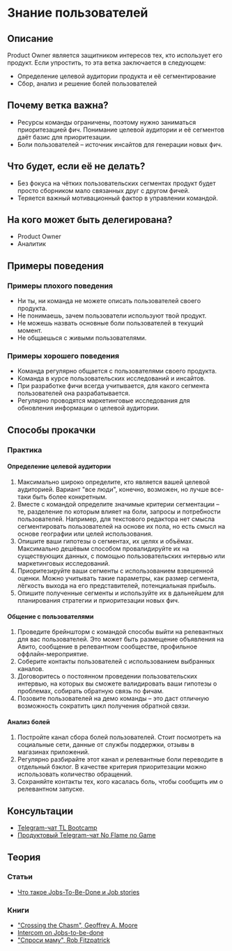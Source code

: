 # Знание пользователей
## Описание
Product Owner является защитником интересов тех, кто использует его продукт. Если упростить, то эта ветка заключается в следующем:
- Определение целевой аудитории продукта и её сегментирование
- Сбор, анализ и решение болей пользователей

## Почему ветка важна?
- Ресурсы команды ограничены, поэтому нужно заниматься приоритезацией фич. Понимание целевой аудитории и её сегментов даёт базис для приоритезации.
- Боли пользователей – источник инсайтов для генерации новых фич.

## Что будет, если её не делать?
- Без фокуса на чётких пользовательских сегментах продукт будет просто сборником мало связанных друг с другом фичей.
- Теряется важный мотивационный фактор в управлении командой.

## На кого может быть делегирована?
- Product Owner
- Аналитик

## Примеры поведения
### Примеры плохого поведения
- Ни ты, ни команда не можете описать пользователей своего продукта.
- Не понимаешь, зачем пользователи используют твой продукт.
- Не можешь назвать основные боли пользователей в текущий момент.
- Не общаешься с живыми пользователями.

### Примеры хорошего поведения
- Команда регулярно общается с пользователями своего продукта.
- Команда в курсе пользовательских исследований и инсайтов.
- При разработке фичи всегда учитывается, для какого сегмента пользователей она разрабатывается.
- Регулярно проводятся маркетинговые исследования для обновления информации о целевой аудитории.

## Способы прокачки
### Практика
#### Определение целевой аудитории
1. Максимально широко определите, кто является вашей целевой аудиторией. Вариант "все люди", конечно, возможен, но лучше все-таки быть более конкретным.
2. Вместе с командой определите значимые критерии сегментации – те, разделение по которым влияет на боли, запросы и потребности пользователей. Например, для текстового редактора нет смысла сегментировать пользователей на основе их пола, но есть смысл на основе географии или целей использования.
3. Опишите ваши гипотезы о сегментах, их целях и объёмах. Максимально дешёвым способом провалидируйте их на существующих данных, с помощью пользовательских интервью или маркетинговых исследований.
4. Приоритезируйте ваши сегменты с использованием взвешенной оценки. Можно учитывать такие параметры, как размер сегмента, лёгкость выхода на его представителей, потенциальная прибыль.
4. Опишите полученные сегменты и используйте их в дальнейшем для планирования стратегии и приоритезации новых фич.

#### Общение с пользователями
1. Проведите брейншторм с командой способы выйти на релевантных для вас пользователей. Это может быть размещение объявления на Авито, сообщение в релевантном сообществе, профильное оффлайн-мероприятие.
2. Соберите контакты пользователей с использованием выбранных каналов.
3. Договоритесь о постоянном проведении пользовательских интервью, на которых вы сможете валидировать ваши гипотезы о проблемах, собирать обратную связь по фичам.
4. Позовите пользователей на демо команды – это даст отличную возможность сократить цикл получения обратной связи.

#### Анализ болей
1. Постройте канал сбора болей пользователей. Стоит посмотреть на социальные сети, данные от службы поддержки, отзывы в магазинах приложений.
2. Регулярно разбирайте этот канал и релевантные боли переводите в отдельный бэклог. В качестве критерия приоритезации можно использовать количество обращений.
3. Сохраняйте контакты тех, кого касалась боль, чтобы сообщить им о релевантном запуске.

## Консультации
- [Telegram-чат TL Bootcamp](https://tlinks.run/tlbootcamp)
- [Продуктовый Telegram-чат No Flame no Game](https://t.me/joinchat/BrfI2UHjvA2HbQNSW4Irog)

## Теория
### Статьи
- [Что такое Jobs-To-Be-Done и Job stories](https://medium.com/no-flame-no-game/%D1%87%D1%82%D0%BE-%D1%82%D0%B0%D0%BA%D0%BE%D0%B5-jobs-to-be-done-%D0%B8-job-stories-4c57c1dc84cf)

### Книги
- ["Crossing the Chasm", Geoffrey A. Moore](https://www.amazon.com/Crossing-Chasm-Marketing-High-Tech-Mainstream/dp/0060517123)
- [Intercom on Jobs-to-be-done](https://www.intercom.com/books/jobs-to-be-done)
- ["Спроси маму", Rob Fitzpatrick](http://momtestbook.com/ru/)

